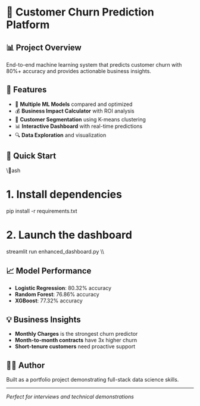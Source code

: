 ﻿# 🚀 Customer Churn Prediction Platform

## 📊 Project Overview
End-to-end machine learning system that predicts customer churn with 80%+ accuracy and provides actionable business insights.

## 🎯 Features
- 🤖 **Multiple ML Models** compared and optimized
- 💰 **Business Impact Calculator** with ROI analysis
- 👥 **Customer Segmentation** using K-means clustering
- 📊 **Interactive Dashboard** with real-time predictions
- 🔍 **Data Exploration** and visualization


## 🚀 Quick Start
\\\ash
# 1. Install dependencies
pip install -r requirements.txt

# 2. Launch the dashboard
streamlit run enhanced_dashboard.py
\\\

## 📈 Model Performance
- **Logistic Regression**: 80.32% accuracy
- **Random Forest**: 76.86% accuracy  
- **XGBoost**: 77.32% accuracy

## 💡 Business Insights
- **Monthly Charges** is the strongest churn predictor
- **Month-to-month contracts** have 3x higher churn
- **Short-tenure customers** need proactive support

## 👨‍💻 Author
Built as a portfolio project demonstrating full-stack data science skills.

---
*Perfect for interviews and technical demonstrations*
